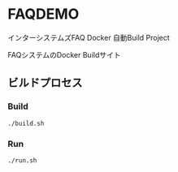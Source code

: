 # FAQDEMO
インターシステムズFAQ Docker 自動Build Project

FAQシステムのDocker Buildサイト

## ビルドプロセス

### Build

`./build.sh`

### Run

`./run.sh`
